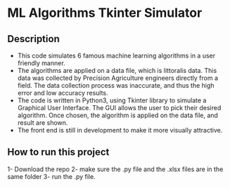 # ML Algorithms Tkinter Simulator
## Description
- This code simulates 6 famous machine learning algorithms in a user friendly manner.
- The algorithms are applied on a data file, which is littoralis data. This data was collected by Precision Agriculture engineers directly from a field. The data collection process was inaccurate, and thus the high error and low accuracy results.
- The code is written in Python3, using Tkinter library to simulate a Graphical User Interface. The GUI allows the user to pick their desired algorithm. Once chosen, the algorithm is applied on the data file, and result are shown.
- The front end is still in development to make it more visually attractive.

## How to run this project

1- Download the repo
2- make sure the .py file and the .xlsx files are in the same folder
3- run the .py file.
